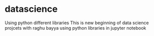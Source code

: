 # datascience
Using python different libraries 
This is new beginning of data science projcets with raghu bayya using python libraries in jupyter notebook

